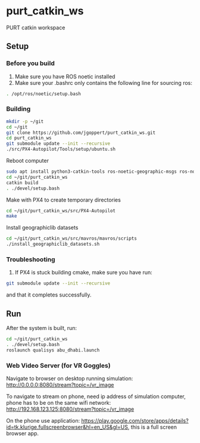 # purt_catkin_ws
PURT catkin workspace

## Setup

### Before you build
1. Make sure you have ROS noetic installed
2. Make sure your .bashrc only contains the following line for sourcing ros:

```bash
. /opt/ros/noetic/setup.bash

```

### Building

```bash
mkdir -p ~/git
cd ~/git
git clone https://github.com/jgoppert/purt_catkin_ws.git
cd purt_catkin_ws
git submodule update --init --recursive
./src/PX4-Autopilot/Tools/setup/ubuntu.sh 
```

Reboot computer

```bash
sudo apt install python3-catkin-tools ros-noetic-geographic-msgs ros-noetic-mavlink geographiclib-tools libgeographic-dev libignition-common3-graphics-dev xterm ros-noetic-web-video-server
cd ~/git/purt_catkin_ws
catkin build
. ./devel/setup.bash
```

Make with PX4 to create temporary directories

```bash
cd ~/git/purt_catkin_ws/src/PX4-Autopilot
make
```

Install geographiclib datasets

```bash
cd ~/git/purt_catkin_ws/src/mavros/mavros/scripts
./install_geographiclib_datasets.sh
```

### Troubleshooting

1. If PX4 is stuck building cmake, make sure you have run:
```bash
git submodule update --init --recursive
```
and that it completes successfully.

## Run

After the system is built, run:

```bash
cd ~/git/purt_catkin_ws
. ./devel/setup.bash
roslaunch qualisys abu_dhabi.launch
```

### Web Video Server (for VR Goggles)

Navigate to browser on desktop running simulation: 
http://0.0.0.0:8080/stream?topic=/vr_image

To navigate to stream on phone, need ip address of simulation computer, phone has to be on 
the same wifi network:
http://192.168.123.125:8080/stream?topic=/vr_image

On the phone use application: https://play.google.com/store/apps/details?id=tk.klurige.fullscreenbrowser&hl=en_US&gl=US, this is a full screen browser app.
